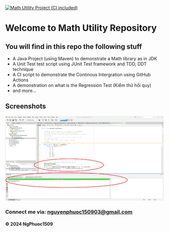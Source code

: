 [![Math Utility Project (CI included)](https://github.com/nguyenphuoc1509/math-util/actions/workflows/maven.yml/badge.svg)](https://github.com/nguyenphuoc1509/math-util/actions/workflows/maven.yml)

# Welcome to Math Utility Repository

## You will find in this repo the following stuff

* A Java Project (using Maven) to demonstrate a Math library as in JDK
* A Unit Test test script using JUnit Test framework and TDD, DDT technique
* A CI script to demonstrate the Continous Intergration using GitHub Actions
* A demonstration on what is the Regression Test (Kiểm thử hồi quy)
* and more...

## Screenshots
![Source code and test script](https://github.com/nguyenphuoc1509/math-util/blob/main/screenshot/SourceCodeAndUnitTest.png)

### Connect me via: nguyenphuoc150903@gmail.com

#### &#169; 2024 NgPhuoc1509